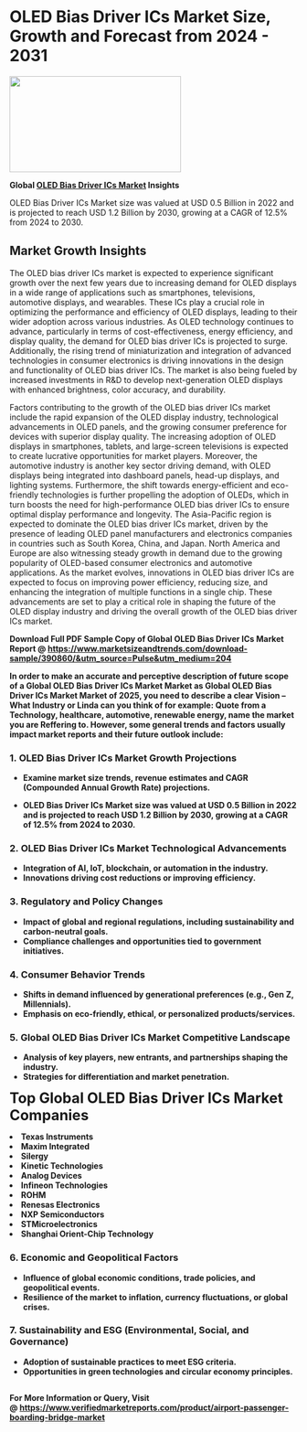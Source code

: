 <H1>OLED Bias Driver ICs Market Size, Growth and Forecast from 2024 - 2031</H1><img class="aligncenter size-medium wp-image-584254" src="https://thirdeyenews.in/wp-content/uploads/2024/09/Global-Market-Research-300x168.jpeg" alt="" width="300" height="168" /><p><strong>Global&nbsp;<a href="https://www.marketsizeandtrends.com/download-sample/390860/&amp;utm_source=Pulse&amp;utm_medium=204">OLED Bias Driver ICs Market</a> Insights</strong></p><p>OLED Bias Driver ICs Market size was valued at USD 0.5 Billion in 2022 and is projected to reach USD 1.2 Billion by 2030, growing at a CAGR of 12.5% from 2024 to 2030.</p><p><h2>Market Growth Insights</h2> <p>The OLED bias driver ICs market is expected to experience significant growth over the next few years due to increasing demand for OLED displays in a wide range of applications such as smartphones, televisions, automotive displays, and wearables. These ICs play a crucial role in optimizing the performance and efficiency of OLED displays, leading to their wider adoption across various industries. As OLED technology continues to advance, particularly in terms of cost-effectiveness, energy efficiency, and display quality, the demand for OLED bias driver ICs is projected to surge. Additionally, the rising trend of miniaturization and integration of advanced technologies in consumer electronics is driving innovations in the design and functionality of OLED bias driver ICs. The market is also being fueled by increased investments in R&D to develop next-generation OLED displays with enhanced brightness, color accuracy, and durability.</p> <p><strong></strong></p> <p>Factors contributing to the growth of the OLED bias driver ICs market include the rapid expansion of the OLED display industry, technological advancements in OLED panels, and the growing consumer preference for devices with superior display quality. The increasing adoption of OLED displays in smartphones, tablets, and large-screen televisions is expected to create lucrative opportunities for market players. Moreover, the automotive industry is another key sector driving demand, with OLED displays being integrated into dashboard panels, head-up displays, and lighting systems. Furthermore, the shift towards energy-efficient and eco-friendly technologies is further propelling the adoption of OLEDs, which in turn boosts the need for high-performance OLED bias driver ICs to ensure optimal display performance and longevity. The Asia-Pacific region is expected to dominate the OLED bias driver ICs market, driven by the presence of leading OLED panel manufacturers and electronics companies in countries such as South Korea, China, and Japan. North America and Europe are also witnessing steady growth in demand due to the growing popularity of OLED-based consumer electronics and automotive applications. As the market evolves, innovations in OLED bias driver ICs are expected to focus on improving power efficiency, reducing size, and enhancing the integration of multiple functions in a single chip. These advancements are set to play a critical role in shaping the future of the OLED display industry and driving the overall growth of the OLED bias driver ICs market.</p> <p><strong></p><p><span class=""><strong>Download Full PDF Sample Copy of Global OLED Bias Driver ICs Market Report</strong> @ <a href="https://www.marketsizeandtrends.com/download-sample/390860/&amp;utm_source=Pulse&amp;utm_medium=204" target="_blank">https://www.marketsizeandtrends.com/download-sample/390860/&amp;utm_source=Pulse&amp;utm_medium=204</a></span></p><p>In order to make an accurate and perceptive description of future scope of a Global&nbsp;OLED Bias Driver ICs Market Market as Global&nbsp;OLED Bias Driver ICs Market Market of 2025, you need to describe a clear Vision &ndash; What Industry or Linda can you think of for example: Quote from a Technology, healthcare, automotive, renewable energy, name the market you are Reffering to. However, some general trends and factors usually impact market reports and their future outlook include:</p><h3>1.&nbsp;<strong>OLED Bias Driver ICs Market Growth Projections</strong></h3><ul><li>Examine market size trends, revenue estimates and CAGR (Compounded Annual Growth Rate) projections.</li><li><p>OLED Bias Driver ICs Market size was valued at USD 0.5 Billion in 2022 and is projected to reach USD 1.2 Billion by 2030, growing at a CAGR of 12.5% from 2024 to 2030.</p></li></ul><h3>2.&nbsp;<strong>OLED Bias Driver ICs Market Technological Advancements</strong></h3><ul><li>Integration of AI, IoT, blockchain, or automation in the industry.</li><li>Innovations driving cost reductions or improving efficiency.</li></ul><h3>3.&nbsp;<strong>Regulatory and Policy Changes</strong></h3><ul><li>Impact of global and regional regulations, including sustainability and carbon-neutral goals.</li><li>Compliance challenges and opportunities tied to government initiatives.</li></ul><h3>4.&nbsp;<strong>Consumer Behavior Trends</strong></h3><ul><li>Shifts in demand influenced by generational preferences (e.g., Gen Z, Millennials).</li><li>Emphasis on eco-friendly, ethical, or personalized products/services.</li></ul><h3>5.&nbsp;<strong>Global OLED Bias Driver ICs Market Competitive Landscape</strong></h3><ul><li>Analysis of key players, new entrants, and partnerships shaping the industry.</li><li>Strategies for differentiation and market penetration.</li></ul><p data-pm-slice="1 1 []"><span style="color: inherit; font-family: inherit; font-size: 25px;">Top Global OLED Bias Driver ICs Market Companies</span></p><div class="" data-test-id=""><p><li>Texas Instruments</li><li> Maxim Integrated</li><li> Silergy</li><li> Kinetic Technologies</li><li> Analog Devices</li><li> Infineon Technologies</li><li> ROHM</li><li> Renesas Electronics</li><li> NXP Semiconductors</li><li> STMicroelectronics</li><li> Shanghai Orient-Chip Technology</li></p></div><h3>6.&nbsp;<strong>Economic and Geopolitical Factors</strong></h3><ul><li>Influence of global economic conditions, trade policies, and geopolitical events.</li><li>Resilience of the market to inflation, currency fluctuations, or global crises.</li></ul><h3>7.&nbsp;<strong>Sustainability and ESG (Environmental, Social, and Governance)</strong></h3><ul><li>Adoption of sustainable practices to meet ESG criteria.</li><li>Opportunities in green technologies and circular economy principles.</li></ul><h2><strong style="font-size: 14px;">For More Information or Query, Visit @&nbsp;</strong><a style="background-color: #ffffff; font-size: 14px;" href="https://www.marketsizeandtrends.com/report/oled-bias-driver-ics-market/" target="_blank">https://www.verifiedmarketreports.com/product/airport-passenger-boarding-bridge-market</a></h2>
